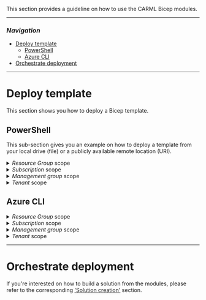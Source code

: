 This section provides a guideline on how to use the CARML Bicep modules.

---

### _Navigation_

- [Deploy template](#deploy-template)
  - [PowerShell](#powershell)
  - [Azure CLI](#azure-cli)
- [Orchestrate deployment](#orchestrate-deployment)
---

# Deploy template

This section shows you how to deploy a Bicep template.

## PowerShell

This sub-section gives you an example on how to deploy a template from your local drive (file) or a publicly available remote location (URI).

<details>
<summary><i>Resource Group</i> scope</summary>

To be used if the targeted scope in the first line of the template is:
- **Bicep:** `targetScope = 'resourceGroup'`
- **ARM:** `"$schema": "https://schema.management.azure.com/schemas/2019-04-01/deploymentTemplate.json#"`

```PowerShell
New-AzResourceGroup -Name 'ExampleGroup' -Location "Central US"

$inputObject = @{
  DeploymentName        = 'ExampleDeployment-{0}' -f (-join (Get-Date -Format 'yyyyMMddTHHMMssffffZ')[0..63])
  ResourceGroupName     = 'ExampleGroup'
  TemplateParameterFile = 'parameters.json'
  # Using a local reference
  TemplateFile          = "$home\ResourceModules\modules\Microsoft.KeyVault\vault\deploy.bicep"
  # Using a remote reference
  # TemplateUri         = 'https://raw.githubusercontent.com/Azure/ResourceModules/main/modules/Microsoft.KeyVault/vaults/deploy.bicep'
}
New-AzResourceGroupDeployment @inputObject
```

For more information, please refer to the official [Microsoft docs](https://docs.microsoft.com/en-us/powershell/module/az.resources/new-azresourcegroupdeployment).

</details>

<details>
<summary><i>Subscription</i> scope</summary>

To be used if the targeted scope in the first line of the template is:
- **Bicep:** `targetScope = 'subscription'`
- **ARM:** `"$schema": "https://schema.management.azure.com/schemas/2018-05-01/subscriptionDeploymentTemplate.json#"`

```PowerShell
$inputObject = @{
  DeploymentName        = 'ExampleDeployment-{0}' -f (-join (Get-Date -Format 'yyyyMMddTHHMMssffffZ')[0..63])
  TemplateParameterFile = 'parameters.json'
  Location              = 'EastUS2'
  # Using a local reference
  TemplateFile          = "$home\ResourceModules\modules\Microsoft.Resources\resourceGroups\deploy.bicep"
  # Using a remote reference
  # TemplateUri         = 'https://raw.githubusercontent.com/Azure/ResourceModules/main/modules/Microsoft.Resources/resourceGroups/deploy.bicep'
}
New-AzDeployment @inputObject
```

For more information, please refer to the official [Microsoft docs](https://docs.microsoft.com/en-us/powershell/module/az.resources/new-azdeployment).

</details>

<details>
<summary><i>Management group</i> scope</summary>

To be used if the targeted scope in the first line of the template is:
- **Bicep:** `targetScope = 'managementGroup'`
- **ARM:** `"$schema": "https://schema.management.azure.com/schemas/2018-05-01/managementGroupDeploymentTemplate.json#"`

```PowerShell
$inputObject = @{
  DeploymentName        = 'ExampleDeployment-{0}' -f (-join (Get-Date -Format 'yyyyMMddTHHMMssffffZ')[0..63])
  ManagementGroupId     = 'myManagementGroup'
  Location              = 'EastUS2'
  TemplateParameterFile = 'parameters.json'
  # Using a local reference
  TemplateFile          = "$home\ResourceModules\modules\Microsoft.Authorization\policyAssignments\managementGroup\deploy.bicep"
  # Using a remote reference
  # TemplateUri         = 'https://raw.githubusercontent.com/Azure/ResourceModules/main/modules/Microsoft.Authorization/policyAssignments/managementGroup/deploy.bicep'
}
New-AzManagementGroupDeployment @inputObject
```

For more information, please refer to the official [Microsoft docs](https://docs.microsoft.com/en-us/powershell/module/az.resources/new-azmanagementgroupdeployment).

</details>

<details>
<summary><i>Tenant</i> scope</summary>

To be used if the targeted scope in the first line of the template is:
- **Bicep:** `targetScope = 'tenant'`
- **ARM:** `"$schema": "https://schema.management.azure.com/schemas/2019-08-01/tenantDeploymentTemplate.json#",     `

```PowerShell
$inputObject = @{
  DeploymentName        = 'ExampleDeployment-{0}' -f (-join (Get-Date -Format 'yyyyMMddTHHMMssffffZ')[0..63])
  TemplateParameterFile = 'parameters.json'
  Location              = 'EastUS2'
  # Using a local reference
  TemplateFile          = "$home\ResourceModules\modules\Microsoft.Subscription\aliases\deploy.bicep"
  # Using a remote reference
  # TemplateUri         = 'https://raw.githubusercontent.com/Azure/ResourceModules/main/modules/Microsoft.Subscription/aliases/deploy.bicep'
}
New-AzTenantDeployment @inputObject
```

For more information, please refer to the official [Microsoft docs](https://docs.microsoft.com/en-us/powershell/module/az.resources/new-aztenantdeployment).

</details>

## Azure CLI

<details>
<summary><i>Resource Group</i> scope</summary>

To be used if the targeted scope in the first line of the template is:
- **Bicep:** `targetScope = 'resourceGroup'`
- **ARM:** `"$schema": "https://schema.management.azure.com/schemas/2019-04-01/deploymentTemplate.json#"`

```bash
az group create --name 'ExampleGroup' --location "Central US"
$inputObject = @(
  '--name',           ('ExampleDeployment-{0}' -f (-join (Get-Date -Format 'yyyyMMddTHHMMssffffZ')[0..63])),
  '--resource-group', 'ExampleGroup',
  '--parameters',     '@parameters.json',
  # Using a local reference
  '--template-file',  "$home\ResourceModules\modules\Microsoft.Storage\storageAccounts\deploy.bicep",
  # Using a remote reference
  # '--template-uri',   'https://raw.githubusercontent.com/Azure/ResourceModules/main/modules/Microsoft.Storage/storageAccounts/deploy.bicep'
)
az deployment group create @inputObject
```

For more information, please refer to the official [Microsoft docs](https://docs.microsoft.com/en-us/cli/azure/deployment/group?view=azure-cli-latest#az-deployment-group-create).

</details>

<details>
<summary><i>Subscription</i> scope</summary>

To be used if the targeted scope in the first line of the template is:
- **Bicep:** `targetScope = 'subscription'`
- **ARM:** `"$schema": "https://schema.management.azure.com/schemas/2018-05-01/subscriptionDeploymentTemplate.json#"`

```bash
$inputObject = @(
  '--name',           ('ExampleDeployment-{0}' -f (-join (Get-Date -Format 'yyyyMMddTHHMMssffffZ')[0..63])),
  '--parameters',     '@parameters.json',
  '--location',       'EastUS2',
  # Using a local reference
  '--template-file',  "$home\ResourceModules\modules\Microsoft.Resources\resourceGroups\deploy.bicep"
  # Using a remote reference
  # '--template-uri',  'https://raw.githubusercontent.com/Azure/ResourceModules/main/modules/Microsoft.Resources/resourceGroups/deploy.bicep'
)
az deployment sub create @inputObject
```

For more information, please refer to the official [Microsoft docs](https://docs.microsoft.com/en-us/cli/azure/deployment/sub?view=azure-cli-latest#az-deployment-sub-create).

</details>

<details>
<summary><i>Management group</i> scope</summary>

To be used if the targeted scope in the first line of the template is:
- **Bicep:** `targetScope = 'managementGroup'`
- **ARM:** `"$schema": "https://schema.management.azure.com/schemas/2018-05-01/managementGroupDeploymentTemplate.json#"`

```bash
$inputObject = @(
  '--name',                ('ExampleDeployment-{0}' -f (-join (Get-Date -Format 'yyyyMMddTHHMMssffffZ')[0..63])),
  '--parameters',          '@parameters.json',
  '--location',            'EastUS2',
  '--management-group-id', 'myManagementGroup',
  # Using a local reference
  '--template-file',       "$home\ResourceModules\modules\Microsoft.Authorization\policyAssignments\managementGroup\deploy.bicep"
  # Using a remote reference
  # '--template-uri',      'https://raw.githubusercontent.com/Azure/ResourceModules/main/modules/Microsoft.Authorization/policyAssignments/managementGroup/deploy.bicep'
)
az deployment mg create @inputObject
```

For more information, please refer to the official [Microsoft docs](https://docs.microsoft.com/en-us/cli/azure/deployment/mg?view=azure-cli-latest#az-deployment-mg-create).

</details>

<details>
<summary><i>Tenant</i> scope</summary>

To be used if the targeted scope in the first line of the template is:
- **Bicep:** `targetScope = 'tenant'`
- **ARM:** `"$schema": "https://schema.management.azure.com/schemas/2019-08-01/tenantDeploymentTemplate.json#",     `

```bash
$inputObject = @(
  '--name',           ('ExampleDeployment-{0}' -f (-join (Get-Date -Format 'yyyyMMddTHHMMssffffZ')[0..63])),
  '--parameters',     '@parameters.json',
  '--location',       'EastUS2',
  # Using a local reference
  '--template-file',  "$home\ResourceModules\modules\Microsoft.Subscription\aliases\deploy.bicep"
  # Using a remote reference
  # '--template-uri',  'https://raw.githubusercontent.com/Azure/ResourceModules/main/modules/Microsoft.Subscription/aliases/deploy.bicep'
)
az deployment tenant create @inputObject
```

For more information, please refer to the official [Microsoft docs](https://docs.microsoft.com/en-us/cli/azure/deployment/tenant?view=azure-cli-latest#az-deployment-tenant-create).

</details>

---

# Orchestrate deployment

If you're interested on how to build a solution from the modules, please refer to the corresponding ['Solution creation'](./Solution%20creation) section.
